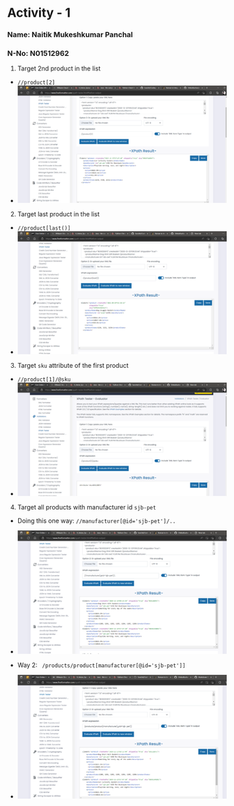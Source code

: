 # Activity - 1
### Name: Naitik Mukeshkumar Panchal
### N-No: N01512962

1. Target 2nd product in the list
* `//product[2]`
* ![activity-1-Q1](/module-04/assets/activity1-1.png)

2. Target last product in the list
* `//product[last()]`
* ![activity-1-Q2](/module-04/assets/activity1-2.png)

3. Target `sku` attribute of the first product
* `//product[1]/@sku`
* ![activity-1-Q3](/module-04/assets/activity1-3.png)

4. Target all products with manufacturer id `sjb-pet`
* Doing this one way:  ` //manufacturer[@id='sjb-pet']/.. `
* ![activity-1-Q4(1)](/module-04/assets/activity1-4.png)

* Way 2: ` /products/product[manufacturer[@id='sjb-pet']]`
* ![activity-1-Q4(2)](/module-04/assets/activity1-4(2).png)
